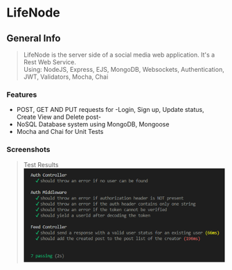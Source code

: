 LifeNode
================

General Info
------------
> LifeNode is the server side of a social media web application. It's a Rest Web Service.<br>
> Using: NodeJS, Express, EJS, MongoDB, Websockets, Authentication, JWT, Validators, Mocha, Chai

### Features
* POST, GET AND PUT requests for -Login, Sign up, Update status, Create View and Delete post-
* NoSQL Database system using MongoDB, Mongoose
* Mocha and Chai for Unit Tests

### Screenshots

> Test Results ![Screenshot](Screenshots/tests.png)
